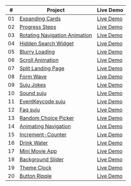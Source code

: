 |  #  | Project                                                                                                                     | Live Demo                                                                         |
| :-: | --------------------------------------------------------------------------------------------------------------------------- | --------------------------------------------------------------------------------- |
| 01  | [Expanding Cards]( https://github.com/codetechie43/50-Days-HTML-CSS-JS/tree/main/Day%2001)                             | [Live Demo]( https://50-days-html-css-js.vercel.app/)               |
| 02  | [Progress Steps]( https://github.com/codetechie43/50-Days-HTML-CSS-JS/tree/main/Day%20%2002)                               | [Live Demo]( https://50-days-html-css-js-f8v5.vercel.app/)                |
| 03  | [Rotating Navigation Animation]( https://github.com/codetechie43/50-Days-HTML-CSS-JS/tree/main/Day%2003)                       | [Live Demo]( https://roatating-nav.vercel.app/) |
| 04  | [Hidden Search Widget]( https://github.com/codetechie43/50-Days-HTML-CSS-JS/tree/main/Day%2004)                          | [Live Demo]( https://searchbar-animation.netlify.app/)          |
| 05  | [Blurry Loading]( https://github.com/codetechie43/50-Days-HTML-CSS-JS/tree/main/Day%2005)                               | [Live Demo]( https://blurry-animation.netlify.app/)                |
| 06  | [Scroll Animation]( https://github.com/codetechie43/50-Days-HTML-CSS-JS/tree/main/Day%2006)                           | [Live Demo]( https://scrollbar-animation.netlify.app/)              |
| 07  | [Split Landing Page]( https://github.com/codetechie43/50-Days-HTML-CSS-JS/tree/main/Day%2007)                       | [Live Demo]( https://split-front.netlify.app/)            |
| 08  | [Form Wave]( https://github.com/codetechie43/50-Days-HTML-CSS-JS/tree/main/Day%2008)                                         | [Live Demo]( https://waves-anime.netlify.app/)                     |
| 09  | [Suju Jokes]( https://github.com/codetechie43/50-Days-HTML-CSS-JS/tree/main/Day%2010)                                     | [Live Demo]( https://jokes-by-gobies.netlify.app/)                   |
| 10  | [Sound suju]( https://github.com/codetechie43/50-Days-HTML-CSS-JS/tree/main/Day%2009)                                         | [Live Demo]( https://sound-suju.netlify.app/)
| 11  | [EventKeycode suju]( https://github.com/codetechie43/50-Days-HTML-CSS-JS/tree/main/Day%2009)                                       | [Live Demo]( https://main--event-keysuju.netlify.app/)
| 12  | [Faq suju]( https://github.com/codetechie43/50-Days-HTML-CSS-JS/tree/main/Day%2009)                                       | [Live Demo]( https://faq-gobies.netlify.app/)
| 13  | [Random Choice Picker]( https://github.com/codetechie43/50-Days-HTML-CSS-JS/tree/main/Day%2009)                                       | [Live Demo]( https://random-choice-selector.netlify.app/)
| 14  | [Animating Navigation]( https://github.com/codetechie43/50-Days-HTML-CSS-JS/tree/main/Day%2009)                                       | [Live Demo]( https://ani-navigation.netlify.app/)
| 15  | [Increment-Counter]( https://github.com/codetechie43/50-Days-HTML-CSS-JS/tree/main/Day%2009)                                       | [Live Demo]( https://increment-counter-gobi.netlify.app/)
| 16  | [Drink Water]( https://github.com/codetechie43/50-Days-HTML-CSS-JS/tree/main/Day%2009)                                       | [Live Demo]( https://water-alert.netlify.app/)
| 17  | [Mini Movie App]( https://github.com/codetechie43/50-Days-HTML-CSS-JS/tree/main/Day%2009)                                       | [Live Demo]( https://mini-movie-gobies.netlify.app/)
| 18  | [Background Slider]( https://github.com/codetechie43/50-Days-HTML-CSS-JS/tree/main/Day%2009)                                       | [Live Demo](https://background-slider-gobies.netlify.app/)
| 19  | [Theme Clock]( https://github.com/codetechie43/50-Days-HTML-CSS-JS/tree/main/Day%2009)                                       | [Live Demo](https://clock-system-gobies.netlify.app/)
| 20  | [Button Ripple]( https://github.com/codetechie43/50-Days-HTML-CSS-JS/tree/main/Day%2009)                                       | [Live Demo](https://luminous-cuchufli-be328d.netlify.app/)

